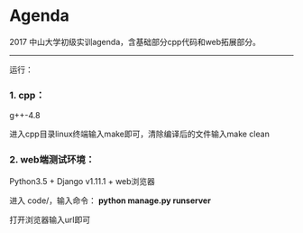 # Agenda

2017 中山大学初级实训agenda，含基础部分cpp代码和web拓展部分。

----

运行：

### 1. cpp：

g++-4.8

进入cpp目录linux终端输入make即可，清除编译后的文件输入make clean


### 2. web端测试环境：

Python3.5 + Django v1.11.1 + web浏览器

进入 code/，输入命令：
**python manage.py runserver**

打开浏览器输入url即可